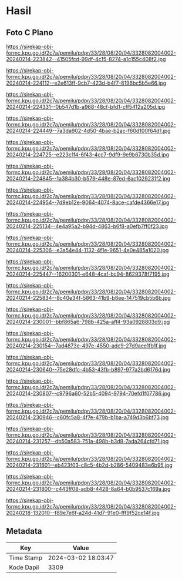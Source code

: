 # Hasil

## Foto C Plano

https://sirekap-obj-formc.kpu.go.id/2c7a/pemilu/pdpr/33/28/08/20/04/3328082004002-20240214-223842--41505fcd-99df-4c15-8274-a1c155c408f2.jpg

https://sirekap-obj-formc.kpu.go.id/2c7a/pemilu/pdpr/33/28/08/20/04/3328082004002-20240214-224112--e2e613ff-9cb7-423d-b4f7-8196bc5b5e66.jpg

https://sirekap-obj-formc.kpu.go.id/2c7a/pemilu/pdpr/33/28/08/20/04/3328082004002-20240214-224331--0b547d1b-a968-48cf-bfd1-cff5412a205d.jpg

https://sirekap-obj-formc.kpu.go.id/2c7a/pemilu/pdpr/33/28/08/20/04/3328082004002-20240214-224449--7a3da902-4d50-4bae-b2ac-f60d100f64d1.jpg

https://sirekap-obj-formc.kpu.go.id/2c7a/pemilu/pdpr/33/28/08/20/04/3328082004002-20240214-224725--e223c1f4-6f43-4cc7-9df9-9e9b6730b35d.jpg

https://sirekap-obj-formc.kpu.go.id/2c7a/pemilu/pdpr/33/28/08/20/04/3328082004002-20240214-224845--1a384b30-b579-448e-87ed-6ac1029231f2.jpg

https://sirekap-obj-formc.kpu.go.id/2c7a/pemilu/pdpr/33/28/08/20/04/3328082004002-20240214-224954--7d9eb12e-9064-4074-8ace-cafde4366e17.jpg

https://sirekap-obj-formc.kpu.go.id/2c7a/pemilu/pdpr/33/28/08/20/04/3328082004002-20240214-225134--4e4a95a2-b94d-4863-b6f8-a0efb7ff0f23.jpg

https://sirekap-obj-formc.kpu.go.id/2c7a/pemilu/pdpr/33/28/08/20/04/3328082004002-20240214-225306--e3a54e44-1132-4f1e-9651-4e0e485a1020.jpg

https://sirekap-obj-formc.kpu.go.id/2c7a/pemilu/pdpr/33/28/08/20/04/3328082004002-20240214-225447--16200301-e648-4caf-bc94-8629378f7195.jpg

https://sirekap-obj-formc.kpu.go.id/2c7a/pemilu/pdpr/33/28/08/20/04/3328082004002-20240214-225834--8c40e34f-5863-41b9-b8ee-147519cb5b6b.jpg

https://sirekap-obj-formc.kpu.go.id/2c7a/pemilu/pdpr/33/28/08/20/04/3328082004002-20240214-230001--bbf865a6-798b-425a-aff4-93a0928803d9.jpg

https://sirekap-obj-formc.kpu.go.id/2c7a/pemilu/pdpr/33/28/08/20/04/3328082004002-20240214-230154--7ad4873e-497e-4550-adc9-27d9aee1fb1f.jpg

https://sirekap-obj-formc.kpu.go.id/2c7a/pemilu/pdpr/33/28/08/20/04/3328082004002-20240214-230640--75e28dfc-4b53-43fb-b897-977a2bd6176d.jpg

https://sirekap-obj-formc.kpu.go.id/2c7a/pemilu/pdpr/33/28/08/20/04/3328082004002-20240214-230807--c9796a60-52b5-4094-9794-70efd1f07786.jpg

https://sirekap-obj-formc.kpu.go.id/2c7a/pemilu/pdpr/33/28/08/20/04/3328082004002-20240214-230946--c60fc5a8-4f7e-479b-b1ba-a749d3b6bf73.jpg

https://sirekap-obj-formc.kpu.go.id/2c7a/pemilu/pdpr/33/28/08/20/04/3328082004002-20240214-231257--db50a583-751a-498b-b3d8-7ada264cfd71.jpg

https://sirekap-obj-formc.kpu.go.id/2c7a/pemilu/pdpr/33/28/08/20/04/3328082004002-20240214-231601--eb423f03-c8c5-4b2d-b286-5409483e6b95.jpg

https://sirekap-obj-formc.kpu.go.id/2c7a/pemilu/pdpr/33/28/08/20/04/3328082004002-20240214-231800--c443ff08-adb8-4428-8a64-b0b9537c169a.jpg

https://sirekap-obj-formc.kpu.go.id/2c7a/pemilu/pdpr/33/28/08/20/04/3328082004002-20240218-132010--f89e7e6f-a24d-41d7-91e0-fff9f52ce14f.jpg


## Metadata

| Key        | Value               |
| ---------- | ------------------- |
| Time Stamp | 2024-03-02 18:03:47 |
| Kode Dapil | 3309                |



